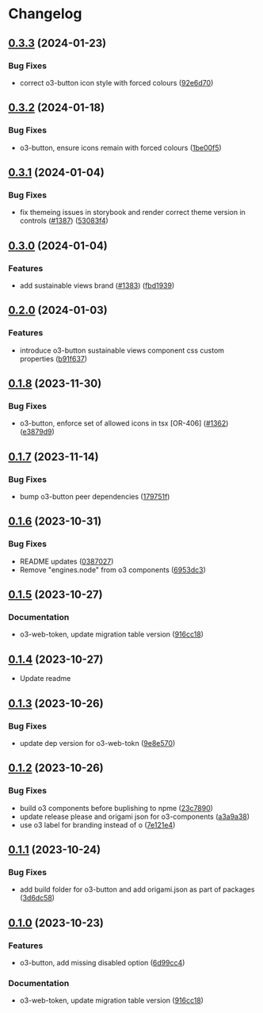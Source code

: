 # Changelog

## [0.3.3](https://github.com/Financial-Times/origami/compare/o3-button-v0.3.2...o3-button-v0.3.3) (2024-01-23)


### Bug Fixes

* correct o3-button icon style with forced colours ([92e6d70](https://github.com/Financial-Times/origami/commit/92e6d709ef44b3aedff1be4242b2fc3ec8a9b509))

## [0.3.2](https://github.com/Financial-Times/origami/compare/o3-button-v0.3.1...o3-button-v0.3.2) (2024-01-18)


### Bug Fixes

* o3-button, ensure icons remain with forced colours ([1be00f5](https://github.com/Financial-Times/origami/commit/1be00f5f0fcf4a636db2db2d56d72027efa202f4))

## [0.3.1](https://github.com/Financial-Times/origami/compare/o3-button-v0.3.0...o3-button-v0.3.1) (2024-01-04)


### Bug Fixes

* fix themeing issues in storybook and render correct theme version in controls ([#1387](https://github.com/Financial-Times/origami/issues/1387)) ([53083f4](https://github.com/Financial-Times/origami/commit/53083f45309ad377bc2fbd232130f83ddd5ffe2f))

## [0.3.0](https://github.com/Financial-Times/origami/compare/o3-button-v0.2.0...o3-button-v0.3.0) (2024-01-04)


### Features

* add sustainable views brand ([#1383](https://github.com/Financial-Times/origami/issues/1383)) ([fbd1939](https://github.com/Financial-Times/origami/commit/fbd19399bdca392ba6d81118a2ad975bcb827624))

## [0.2.0](https://github.com/Financial-Times/origami/compare/o3-button-v0.1.8...o3-button-v0.2.0) (2024-01-03)


### Features

* introduce o3-button sustainable views component css custom properties ([b91f637](https://github.com/Financial-Times/origami/commit/b91f637678e92b10403a783166cfa45be22357ce))

## [0.1.8](https://github.com/Financial-Times/origami/compare/o3-button-v0.1.7...o3-button-v0.1.8) (2023-11-30)


### Bug Fixes

* o3-button, enforce set of allowed icons in tsx [OR-406] ([#1362](https://github.com/Financial-Times/origami/issues/1362)) ([e3879d9](https://github.com/Financial-Times/origami/commit/e3879d9777bf58bd315a642e50b9a7c292661cbb))

## [0.1.7](https://github.com/Financial-Times/origami/compare/o3-button-v0.1.6...o3-button-v0.1.7) (2023-11-14)


### Bug Fixes

* bump o3-button peer dependencies ([179751f](https://github.com/Financial-Times/origami/commit/179751f0baac9e887a38973bf65dd289021007d1))

## [0.1.6](https://github.com/Financial-Times/origami/compare/o3-button-v0.1.5...o3-button-v0.1.6) (2023-10-31)


### Bug Fixes

* README updates ([0387027](https://github.com/Financial-Times/origami/commit/0387027b9f722e06f78ff9134080b4d71fc16785))
* Remove "engines.node" from o3 components ([6953dc3](https://github.com/Financial-Times/origami/commit/6953dc3e96a31283a897218c93dc4b1be4741f93))

## [0.1.5](https://github.com/Financial-Times/origami/compare/o3-button-v0.1.4...o3-button-v0.1.5) (2023-10-27)


### Documentation

* o3-web-token, update migration table version ([916cc18](https://github.com/Financial-Times/origami/commit/916cc18963db358d704fabbb1049bd8502736767))

## [0.1.4](https://github.com/Financial-Times/origami/compare/o3-button-v0.1.3...o3-button-v0.1.4) (2023-10-27)

* Update readme


## [0.1.3](https://github.com/Financial-Times/origami/compare/o3-button-v0.1.2...o3-button-v0.1.3) (2023-10-26)


### Bug Fixes

* update dep version for o3-web-tokn ([9e8e570](https://github.com/Financial-Times/origami/commit/9e8e570f159665ce243c631e887555b5e995e2dd))

## [0.1.2](https://github.com/Financial-Times/origami/compare/o3-button-v0.1.1...o3-button-v0.1.2) (2023-10-26)


### Bug Fixes

* build o3 components before buplishing to npme ([23c7890](https://github.com/Financial-Times/origami/commit/23c7890831ad6fb6b29c652ea0aa9e63f8e733d8))
* update release please and origami json for o3-components ([a3a9a38](https://github.com/Financial-Times/origami/commit/a3a9a3868735302ce6b1cc7d55f436e35c6f887a))
* use o3 label for branding instead of o ([7e121e4](https://github.com/Financial-Times/origami/commit/7e121e48766765653a213e7eaceab05457f5c09e))

## [0.1.1](https://github.com/Financial-Times/origami/compare/o3-button-v0.1.0...o3-button-v0.1.1) (2023-10-24)


### Bug Fixes

* add build folder for o3-button and add origami.json as part of packages ([3d6dc58](https://github.com/Financial-Times/origami/commit/3d6dc588875f6fe9e9ede74f96cf31f8c85183ed))

## [0.1.0](https://github.com/Financial-Times/origami/compare/o3-button-v0.1.0...o3-button-v0.1.0) (2023-10-23)


### Features

* o3-button, add missing disabled option ([6d99cc4](https://github.com/Financial-Times/origami/commit/6d99cc48e3147af2bee9c4d1df0579269d9068e3))


### Documentation

* o3-web-token, update migration table version ([916cc18](https://github.com/Financial-Times/origami/commit/916cc18963db358d704fabbb1049bd8502736767))
